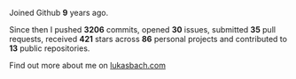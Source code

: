 Joined Github **9** years ago.

Since then I pushed **3206** commits, opened **30** issues, submitted **35** pull requests, received **421** stars across **86** personal projects and contributed to **13** public repositories.

Find out more about me on [lukasbach.com](https://lukasbach.com)
